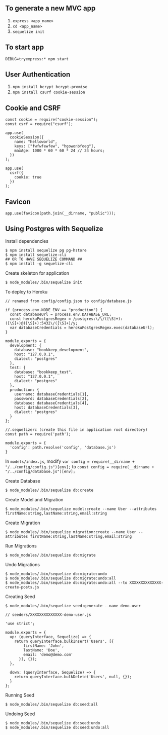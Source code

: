 ## To generate a new MVC app

1. `express <app_name>`
2. `cd <app_name>`
3. `sequelize init`

## To start app

`DEBUG=tryexpress:* npm start`

## User Authentication

 1. `npm install bcrypt bcrypt-promise`
 2. `npm install csurf cookie-session`

## Cookie and CSRF
```
const cookie = require("cookie-session");
const csrf = require("csurf");

app.use(
  cookieSession({
    name: "helloworld",
    keys: ["fwfwfewfew", "hgowonbfoeg"],
    maxAge: 1000 * 60 * 60 * 24 // 24 hours;
  })
);

app.use(
  csrf({
    cookie: true
  })
);
```

## Favicon
```
app.use(favicon(path.join(__dirname, "public")));
```

## Using Postgres with Sequelize

Install dependencies
```
$ npm install sequelize pg pg-hstore
$ npm install sequelize-cli
## OR TO HAVE SEQUELIZE COMMAND ##
$ npm install -g sequelize-cli
```

Create skeleton for application
```
$ node_modules/.bin/sequelize init
```

To deploy to Heroku
```
// renamed from config/config.json to config/database.js

if (process.env.NODE_ENV == "production") {
  const databaseUrl = process.env.DATABASE_URL;
  const herokuPostgresRegex = /postgres:\/\/([\S]+):([\S]+)@([\S]+):5432\/([\S]+)/y;
  var databaseCredentials = herokuPostgresRegex.exec(databaseUrl);
}

module.exports = {
  development: {
    database: "bookkeep_development",
    host: "127.0.0.1",
    dialect: "postgres"
  },
  test: {
    database: "bookkeep_test",
    host: "127.0.0.1",
    dialect: "postgres"
  },
  production: {
    username: databaseCredentials[1],
    password: databaseCredentials[2],
    database: databaseCredentials[4],
    host: databaseCredentials[3],
    dialect: "postgres"
  }
};
```

```
//.sequelizerc (create this file in application root directory)
const path = require('path');

module.exports = {
  'config': path.resolve('config', 'database.js')
}
```

In `models/index.js`, modify
`var config = require(__dirname + "/../config/config.js")[env];`
to
`const config = require(__dirname + "/../config/database.js")[env];`


Create Database

```
$ node_modules/.bin/sequelize db:create
```

Create Model and Migration
```
$ node_modules/.bin/sequelize model:create --name User --attributes firstName:string,lastName:string,email:string
```

Create Migration
```
$ node_modules/.bin/sequelize migration:create --name User --attributes firstName:string,lastName:string,email:string

```

Run Migrations
```
$ node_modules/.bin/sequelize db:migrate
```

Undo Migrations
```
$ node_modules/.bin/sequelize db:migrate:undo
$ node_modules/.bin/sequelize db:migrate:undo:all
$ node_modules/.bin/sequelize db:migrate:undo:all --to XXXXXXXXXXXXXX-create-posts.js
```

Creating Seed
```
$ node_modules/.bin/sequelize seed:generate --name demo-user
```

```
// seeders/XXXXXXXXXXXXXX-demo-user.js

'use strict';

module.exports = {
  up: (queryInterface, Sequelize) => {
    return queryInterface.bulkInsert('Users', [{
        firstName: 'John',
        lastName: 'Doe',
        email: 'demo@demo.com'
      }], {});
  },

  down: (queryInterface, Sequelize) => {
    return queryInterface.bulkDelete('Users', null, {});
  }
};
```

Running Seed
```
$ node_modules/.bin/sequelize db:seed:all
```

Undoing Seed
```
$ node_modules/.bin/sequelize db:seed:undo
$ node_modules/.bin/sequelize db:seed:undo:all
```